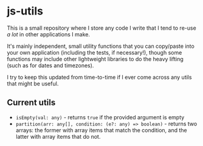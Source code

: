 # js-utils

This is a small repository where I store any code I write that I tend to re-use _a lot_ in other applications I make.

It's mainly independent, small utility functions that you can copy/paste into your own application (including the tests, if necessary!), though some functions may include other lightweight libraries to do the heavy lifting (such as for dates and timezones).

I try to keep this updated from time-to-time if I ever come across any utils that might be useful.

## Current utils

- `isEmpty(val: any)` - returns `true` if the provided argument is empty
- `partition(arr: any[], condition: (e?: any) => boolean)` - returns two arrays: the former with array items that match the condition, and the latter with array items that do not.
